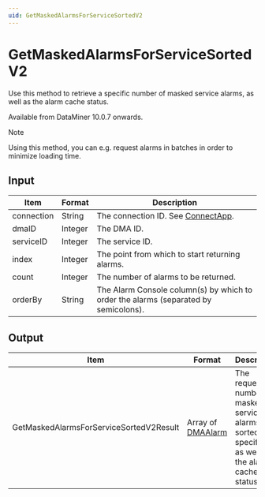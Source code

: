 ```yaml
---
uid: GetMaskedAlarmsForServiceSortedV2
---
```


# GetMaskedAlarmsForServiceSortedV2

Use this method to retrieve a specific number of masked service alarms, as well as the alarm cache status.

Available from DataMiner 10.0.7 onwards.

> [!NOTE]
> Using this method, you can e.g. request alarms in batches in order to minimize loading time.

## Input

| Item       | Format  | Description                                                                         |
|------------|---------|-------------------------------------------------------------------------------------|
| connection | String  | The connection ID. See [ConnectApp](xref:ConnectApp).                               |
| dmaID      | Integer | The DMA ID.                                                                         |
| serviceID  | Integer | The service ID.                                                                     |
| index      | Integer | The point from which to start returning alarms.                                     |
| count      | Integer | The number of alarms to be returned.                                                |
| orderBy    | String  | The Alarm Console column(s) by which to order the alarms (separated by semicolons). |

## Output

| Item | Format | Description |
|--|--|--|
| GetMaskedAlarmsForServiceSortedV2Result | Array of [DMAAlarm](xref:DMAAlarm) | The requested number of masked service alarms, sorted as specified, as well as the alarm cache status. |
